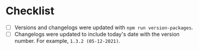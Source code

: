 # Checklist

- [ ] Versions and changelogs were updated with `npm run version-packages`.
- [ ] Changelogs were updated to include today's date with the version number. For example, `1.3.2 (05-12-2021)`.
